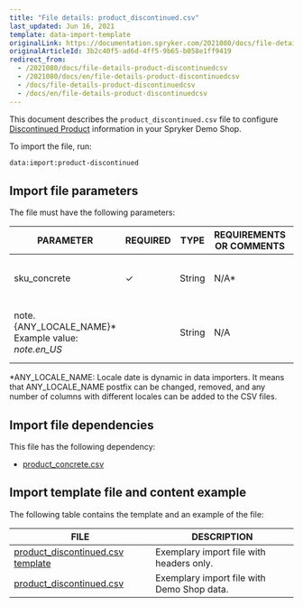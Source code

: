 ```yaml
---
title: "File details: product_discontinued.csv"
last_updated: Jun 16, 2021
template: data-import-template
originalLink: https://documentation.spryker.com/2021080/docs/file-details-product-discontinuedcsv
originalArticleId: 3b2c40f5-ad6d-4ff5-9b65-b058e1ff9419
redirect_from:
  - /2021080/docs/file-details-product-discontinuedcsv
  - /2021080/docs/en/file-details-product-discontinuedcsv
  - /docs/file-details-product-discontinuedcsv
  - /docs/en/file-details-product-discontinuedcsv
---
```


This document describes the `product_discontinued.csv` file to configure [Discontinued Product](/docs/scos/user/features/{{page.version}}/product-feature-overview/discontinued-products-overview.html) information in your Spryker Demo Shop.

To import the file, run:

```bash
data:import:product-discontinued
```

## Import file parameters

The file must have the following parameters:

| PARAMETER | REQUIRED | TYPE | REQUIREMENTS OR COMMENTS | DESCRIPTION |
| --- | --- | --- | --- | --- |
| sku_concrete | &check; | String |N/A* | SKU of the concrete discontinued product. |
| note.{ANY_LOCALE_NAME}*<br>Example value: *note.en_US* |  | String |N/A | Note translated into the specified locale (US for our example).  |

*ANY_LOCALE_NAME: Locale date is dynamic in data importers. It means that ANY_LOCALE_NAME postfix can be changed, removed, and any number of columns with different locales can be added to the CSV files.

## Import file dependencies

This file has the following dependency:

* [product_concrete.csv](/docs/scos/dev/data-import/{{page.version}}/data-import-categories/catalog-setup/products/file-details-product-concrete.csv.html)

## Import template file and content example

The following table contains the template and an example of the file:

| FILE | DESCRIPTION |
| --- | --- |
| [product_discontinued.csv template](https://spryker.s3.eu-central-1.amazonaws.com/docs/Developer+Guide/Back-End/Data+Manipulation/Data+Ingestion/Data+Import/Data+Import+Categories/Merchandising+Setup/Product+Merchandising/Template+product_discontinued.csv) | Exemplary import file with headers only. |
| [product_discontinued.csv](https://spryker.s3.eu-central-1.amazonaws.com/docs/Developer+Guide/Back-End/Data+Manipulation/Data+Ingestion/Data+Import/Data+Import+Categories/Merchandising+Setup/Product+Merchandising/product_discontinued.csv) | Exemplary import file with Demo Shop data. |
